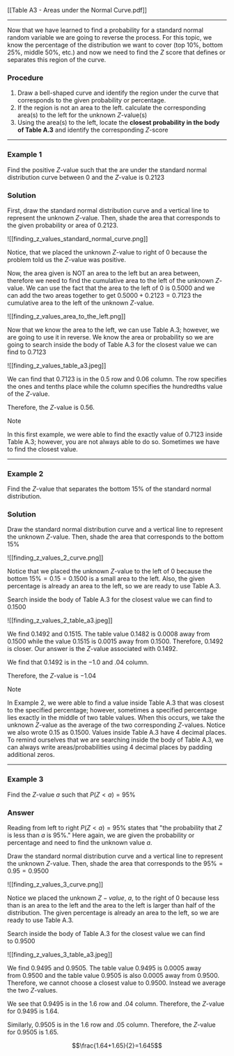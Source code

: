 [[Table A3 - Areas under the Normal Curve.pdf]]
- - -
Now that we have learned to find a probability for a standard normal random variable we are going to reverse the process. For this topic, we know the percentage of the distribution we want to cover (top 10%, bottom 25%, middle 50%, etc.) and now we need to find the $Z$ score that defines or separates this region of the curve.

### Procedure
1. Draw a bell-shaped curve and identify the region under the curve that corresponds to the given probability or percentage.
2. If the region is not an area to the left. calculate the corresponding area(s) to the left for the unknown $Z$-value(s)
3. Using the area(s) to the left, locate the **closest probability in the body of Table A.3** and identify the corresponding $Z$-score

- - -
### Example 1
Find the positive $Z$-value such that the are under the standard normal distribution curve between 0 and the $Z$-value is $0.2123$

### Solution
First, draw the standard normal distribution curve and a vertical line to represent the unknown $Z$-value. Then, shade the area that corresponds to the given probability or area of $0.2123$.

![[finding_z_values_standard_normal_curve.png]]

Notice, that we placed the unknown $Z$-value to right of 0 because the problem told us the $Z$-value was positive.

Now, the area given is NOT an area to the left but an area between, therefore we need to find the cumulative area to the left of the unknown $Z$-value. We can use the fact that the area to the left of 0 is $0.5000$ and we can add the two areas together to get $0.5000 + 0.2123 = 0.7123$ the cumulative area to the left of the unknown $Z$-value.

![[finding_z_values_area_to_the_left.png]]

Now that we know the area to the left, we can use Table A.3; however, we are going to use it in reverse. We know the area or probability so we are going to search inside the body of Table A.3 for the closest value we can find to $0.7123$

![[finding_z_values_table_a3.jpeg]]

We can find that $0.7123$ is in the $0.5$ row and $0.06$ column. The row specifies the ones and tenths place while the column specifies the hundredths value of the $Z$-value.

Therefore, the $Z$-value is $0.56$.


> [!Note]
> In this first example, we were able to find the exactly value of $0.7123$ inside Table A.3; however, you are not always able to do so. Sometimes we have to find the closest value.

- - -
### Example 2
Find the $Z$-value that separates the bottom $15\%$ of the standard normal distribution.

### Solution
Draw the standard normal distribution curve and a vertical line to represent the unknown $Z$-value. Then, shade the area that corresponds to the bottom $15\%$

![[finding_z_values_2_curve.png]]

Notice that we placed the unknown $Z$-value to the left of 0 because the bottom $15\%=0.15=0.1500$ is a small area to the left. Also, the given percentage is already an area to the left, so we are ready to use Table A.3.

Search inside the body of Table A.3 for the closest value we can find to $0.1500$

![[finding_z_values_2_table_a3.jpeg]]

We find $0.1492$ and $0.1515$. The table value $0.1482$ is $0.0008$ away from $0.1500$ while the value $0.1515$ is $0.0015$ away from $0.1500$. Therefore, $0.1492$ is closer. Our answer is the $Z$-value associated with $0.1492$.

We find that $0.1492$ is in the $-1.0$ and $.04$ column.

Therefore, the $Z$-value is $-1.04$

> [!Note]
> In Example 2, we were able to find a value inside Table A.3 that was closest to the specified percentage; however, sometimes a specified percentage lies exactly in the middle of two table values. When this occurs, we take the unknown $Z$-value as the average of the two corresponding $Z$-values. Notice we also wrote 0.15 as 0.1500. Values inside Table A.3 have 4 decimal places. To remind ourselves that we are searching inside the body of Table A.3, we can always write areas/probabilities using 4 decimal places by padding additional zeros.

- - -
### Example 3
Find the $Z$-value $a$ such that $P(Z<a)=95\%$

### Answer
Reading from left to right $P(Z<a)=95\%$ states that "the probability that $Z$ is less than $a$ is $95\%$." Here again, we are given the probability or percentage and need to find the unknown value $a$.

Draw the standard normal distribution curve and a vertical line to represent the unknown $Z$-value. Then, shade the area that corresponds to the $95\%=0.95=0.9500$

![[finding_z_values_3_curve.png]]

Notice we placed the unknown $Z-value$, $a$, to the right of 0 because less than is an area to the left and the area to the left is larger than half of the distribution. The given percentage is already an area to the left, so we are ready to use Table A.3.

Search inside the body of Table A.3 for the closest value we can find to $0.9500$

![[finding_z_values_3_table_a3.jpeg]]

We find $0.9495$ and $0.9505$. The table value $0.9495$ is $0.0005$ away from $0.9500$ and the table value $0.9505$ is also $0.0005$ away from $0.9500$. Therefore, we cannot choose a closest value to $0.9500$. Instead we average the two $Z$-values.

We see that $0.9495$ is in the $1.6$ row and $.04$ column. Therefore, the $Z$-value for $0.9495$ is $1.64$.

Similarly, $0.9505$ is in the $1.6$ row and $.05$ column. Therefore, the $Z$-value for $0.9505$ is $1.65$.

$$\frac{1.64+1.65}{2}=1.645$$



